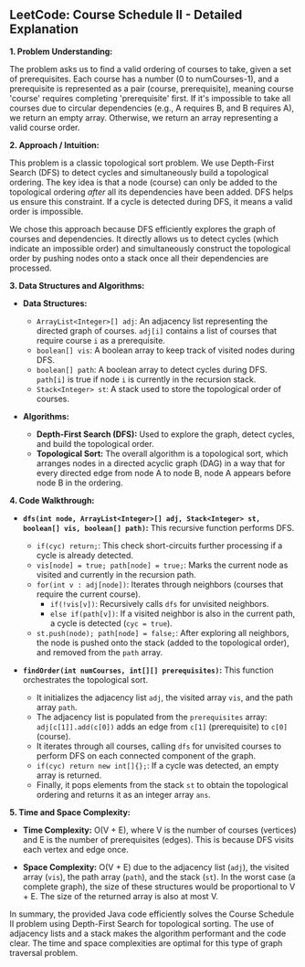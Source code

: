 ## LeetCode: Course Schedule II - Detailed Explanation

**1. Problem Understanding:**

The problem asks us to find a valid ordering of courses to take, given a set of prerequisites.  Each course has a number (0 to numCourses-1), and a prerequisite is represented as a pair (course, prerequisite), meaning course 'course' requires completing 'prerequisite' first.  If it's impossible to take all courses due to circular dependencies (e.g., A requires B, and B requires A), we return an empty array.  Otherwise, we return an array representing a valid course order.


**2. Approach / Intuition:**

This problem is a classic topological sort problem. We use Depth-First Search (DFS) to detect cycles and simultaneously build a topological ordering.  The key idea is that a node (course) can only be added to the topological ordering *after* all its dependencies have been added.  DFS helps us ensure this constraint.  If a cycle is detected during DFS, it means a valid order is impossible.

We chose this approach because DFS efficiently explores the graph of courses and dependencies. It directly allows us to detect cycles (which indicate an impossible order) and simultaneously construct the topological order by pushing nodes onto a stack once all their dependencies are processed.


**3. Data Structures and Algorithms:**

* **Data Structures:**
    * `ArrayList<Integer>[] adj`: An adjacency list representing the directed graph of courses.  `adj[i]` contains a list of courses that require course `i` as a prerequisite.
    * `boolean[] vis`: A boolean array to keep track of visited nodes during DFS.
    * `boolean[] path`: A boolean array to detect cycles during DFS. `path[i]` is true if node `i` is currently in the recursion stack.
    * `Stack<Integer> st`: A stack used to store the topological order of courses.

* **Algorithms:**
    * **Depth-First Search (DFS):**  Used to explore the graph, detect cycles, and build the topological order.
    * **Topological Sort:** The overall algorithm is a topological sort, which arranges nodes in a directed acyclic graph (DAG) in a way that for every directed edge from node A to node B, node A appears before node B in the ordering.


**4. Code Walkthrough:**

* **`dfs(int node, ArrayList<Integer>[] adj, Stack<Integer> st, boolean[] vis, boolean[] path)`:** This recursive function performs DFS.
    * `if(cyc) return;`:  This check short-circuits further processing if a cycle is already detected.
    * `vis[node] = true; path[node] = true;`: Marks the current node as visited and currently in the recursion path.
    * `for(int v : adj[node])`: Iterates through neighbors (courses that require the current course).
        * `if(!vis[v])`: Recursively calls `dfs` for unvisited neighbors.
        * `else if(path[v])`: If a visited neighbor is also in the current path, a cycle is detected (`cyc = true`).
    * `st.push(node); path[node] = false;`:  After exploring all neighbors, the node is pushed onto the stack (added to the topological order), and removed from the `path` array.

* **`findOrder(int numCourses, int[][] prerequisites)`:** This function orchestrates the topological sort.
    * It initializes the adjacency list `adj`, the visited array `vis`, and the path array `path`.
    * The adjacency list is populated from the `prerequisites` array: `adj[c[1]].add(c[0])` adds an edge from `c[1]` (prerequisite) to `c[0]` (course).
    * It iterates through all courses, calling `dfs` for unvisited courses to perform DFS on each connected component of the graph.
    * `if(cyc) return new int[]{};`: If a cycle was detected, an empty array is returned.
    * Finally, it pops elements from the stack `st` to obtain the topological ordering and returns it as an integer array `ans`.


**5. Time and Space Complexity:**

* **Time Complexity:** O(V + E), where V is the number of courses (vertices) and E is the number of prerequisites (edges). This is because DFS visits each vertex and edge once.

* **Space Complexity:** O(V + E) due to the adjacency list (`adj`), the visited array (`vis`), the path array (`path`), and the stack (`st`).  In the worst case (a complete graph), the size of these structures would be proportional to V + E.  The size of the returned array is also at most V.

In summary, the provided Java code efficiently solves the Course Schedule II problem using Depth-First Search for topological sorting. The use of adjacency lists and a stack makes the algorithm performant and the code clear. The time and space complexities are optimal for this type of graph traversal problem.
